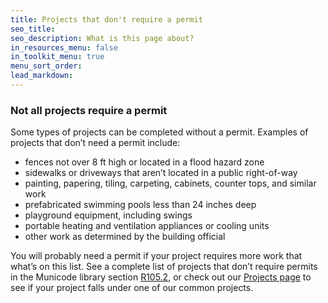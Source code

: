 ```yaml
---
title: Projects that don't require a permit
seo_title:
seo_description: What is this page about?
in_resources_menu: false
in_toolkit_menu: true
menu_sort_order:
lead_markdown:
---
```



### Not all projects require a permit

Some types of projects can be completed without a permit. Examples of projects that don’t need a permit include:

* fences not over 8 ft high or located in a flood hazard zone
* sidewalks or driveways that aren’t located in a public right-of-way
* painting, papering, tiling, carpeting, cabinets, counter tops, and similar work
* prefabricated swimming pools less than 24 inches deep
* playground equipment, including swings
* portable heating and ventilation appliances or cooling units
* other work as determined by the building official

You will probably need a permit if your project requires more work that what’s on this list. See a complete list of projects that don’t require permits in the Municode library section [R105.2](https://library.municode.com/tx/austin/codes/building_criteria_manual?nodeId=S6MILISAGU_6.4.0PEEXCORE), or check out our [Projects page](/residential/projects/) to see if your project falls under one of our common projects.